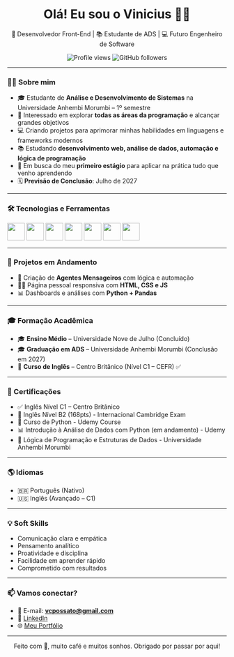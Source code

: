 <h1 align="center">Olá! Eu sou o Vinicius 👨‍💻</h1>

<p align="center">
  🚀 Desenvolvedor Front-End | 📚 Estudante de ADS | 💻 Futuro Engenheiro de Software
</p>

<p align="center">
  <img src="https://komarev.com/ghpvc/?username=viniciusCardoso&color=blue" alt="Profile views" />
  <img src="https://img.shields.io/github/followers/viniciusCardoso?label=Followers&style=social" alt="GitHub followers" />
</p>

---

### 👨‍💻 Sobre mim

- 🎓 Estudante de **Análise e Desenvolvimento de Sistemas** na Universidade Anhembi Morumbi – 1º semestre  
- 🧠 Interessado em explorar **todas as áreas da programação** e alcançar grandes objetivos  
- 💻 Criando projetos para aprimorar minhas habilidades em linguagens e frameworks modernos  
- 📚 Estudando **desenvolvimento web, análise de dados, automação e lógica de programação**  
- 🎯 Em busca do meu **primeiro estágio** para aplicar na prática tudo que venho aprendendo  
- 🗓️ **Previsão de Conclusão**: Julho de 2027

---

### 🛠️ Tecnologias e Ferramentas

<p>
  <img src="https://cdn.jsdelivr.net/gh/devicons/devicon/icons/html5/html5-original.svg" width="40"/>
  <img src="https://cdn.jsdelivr.net/gh/devicons/devicon/icons/css3/css3-original.svg" width="40"/>
  <img src="https://cdn.jsdelivr.net/gh/devicons/devicon/icons/javascript/javascript-original.svg" width="40"/>
  <img src="https://cdn.jsdelivr.net/gh/devicons/devicon/icons/python/python-original.svg" width="40"/>
  <img src="https://cdn.jsdelivr.net/gh/devicons/devicon/icons/git/git-original.svg" width="40"/>
  <img src="https://cdn.jsdelivr.net/gh/devicons/devicon/icons/github/github-original.svg" width="40"/>
  <img src="https://cdn.jsdelivr.net/gh/devicons/devicon/icons/vscode/vscode-original.svg" width="40"/>
</p>

---

### 🚀 Projetos em Andamento

- 🤖 Criação de **Agentes Mensageiros** com lógica e automação  
- 👨‍💼 Página pessoal responsiva com **HTML, CSS e JS**  
- 📊 Dashboards e análises com **Python + Pandas**

---

### 🎓 Formação Acadêmica

- 🎓 **Ensino Médio** – Universidade Nove de Julho (Concluído)  
- 🎓 **Graduação em ADS** – Universidade Anhembi Morumbi (Conclusão em 2027)  
- 🗽 **Curso de Inglês** – Centro Britânico (Nível C1 – CEFR) ✅

---

### 📜 Certificações

- ✅ Inglês Nível C1 – Centro Britânico
- 🗽 Inglês Nível B2 (168pts) - Internacional Cambridge Exam  
- 📘 Curso de Python - Udemy Course  
- 📊 Introdução à Análise de Dados com Python (em andamento) - Udemy  
- 🧠 Lógica de Programação e Estruturas de Dados - Universidade Anhembi Morumbi

---

### 🌎 Idiomas

- 🇧🇷 Português (Nativo)  
- 🇺🇸 Inglês (Avançado – C1)

  

---

### 💡 Soft Skills

- Comunicação clara e empática  
- Pensamento analítico  
- Proatividade e disciplina  
- Facilidade em aprender rápido  
- Comprometido com resultados

---

### 📫 Vamos conectar?

- 📧 E-mail: **vcpossato@gmail.com**  
- 💼 [LinkedIn](https://www.linkedin.com/in/vinicius-cardoso-618097371)  
- 🌐 [Meu Portfólio](https://seusite.com) <!-- Substitua com seu link real -->

---

<p align="center">Feito com 💙, muito café e muitos sonhos. Obrigado por passar por aqui!</p>
